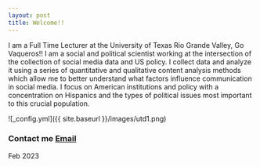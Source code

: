 ```yaml
---
layout: post
title: Welcome!! 
---
```


I am a Full Time Lecturer at the University of Texas Rio Grande Valley, Go Vaqueros!! I am a social and political scientist working at the intersection of the collection of social media data and US policy. I collect data and analyze it using a series of quantitative and qualitative content analysis methods which allow me to better understand what factors influence communication in social media. I focus on American institutions and policy with a concentration on Hispanics and the types of political issues most important to this crucial population.




![_config.yml]({{ site.baseurl }}/images/utd1.png)

### Contact me [Email](mailto:carlos.gutierrez01@utrgv.edu)

Feb 2023

